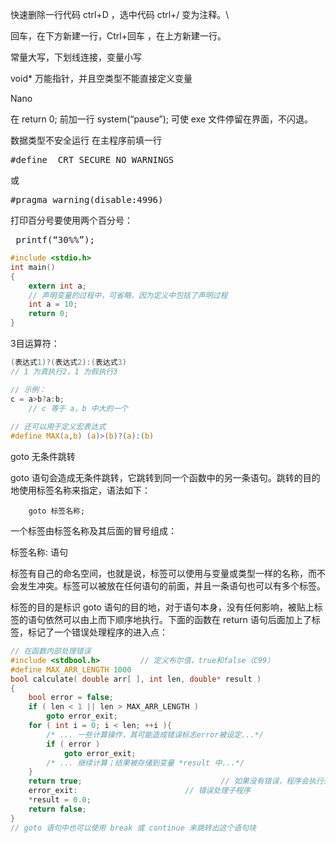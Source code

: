 快速删除一行代码 ctrl+D ，选中代码 ctrl+/ 变为注释。\



回车，在下方新建一行，Ctrl+回车 ，在上方新建一行。    



常量大写，下划线连接，变量小写



void*   万能指针，并且空类型不能直接定义变量 



Nano



在 return 0; 前加一行 system(“pause”); 可使 exe 文件停留在界面，不闪退。 



数据类型不安全运行 在主程序前填一行

<pre>#define _CRT_SECURE_NO_WARNINGS</pre>

或

<pre>#pragma warning(disable:4996)</pre>

打印百分号要使用两个百分号：<pre>	printf(“30%%”);</pre>





```c
#include <stdio.h>
int main()
{
    extern int a;
    // 声明变量的过程中，可省略，因为定义中包括了声明过程
    int a = 10;
    return 0;
}
```



3目运算符：

```c
(表达式1)?(表达式2):(表达式3)
// 1 为真执行2，1 为假执行3

// 示例：
c = a>b?a:b;
	// c 等于 a，b 中大的一个
    
// 还可以用于定义宏表达式
#define MAX(a,b) (a)>(b)?(a):(b)
```



goto 无条件跳转

goto 语句会造成无条件跳转，它跳转到同一个函数中的另一条语句。跳转的目的地使用标签名称来指定，语法如下：

`    goto 标签名称;`

一个标签由标签名称及其后面的冒号组成：

标签名称: 语句

标签有自己的命名空间，也就是说，标签可以使用与变量或类型一样的名称，而不会发生冲突。标签可以被放在任何语句的前面，并且一条语句也可以有多个标签。

标签的目的是标识 goto 语句的目的地，对于语句本身，没有任何影响，被贴上标签的语句依然可以由上而下顺序地执行。下面的函数在 return 语句后面加上了标签，标记了一个错误处理程序的进入点：

```c
// 在函数内部处理错误
#include <stdbool.h>         // 定义布尔值，true和false（C99）
#define MAX_ARR_LENGTH 1000
bool calculate( double arr[ ], int len, double* result )
{
    bool error = false;
    if ( len < 1 || len > MAX_ARR_LENGTH )
        goto error_exit;
    for ( int i = 0; i < len; ++i ){
        /* ... 一些计算操作，其可能造成错误标志error被设定...*/
        if ( error )
            goto error_exit;
        /* ... 继续计算；结果被存储到变量 *result 中...*/
    }
    return true;                               // 如果没有错误，程序会执行到此处
    error_exit:                        // 错误处理子程序
    *result = 0.0;
    return false;
}
// goto 语句中也可以使用 break 或 continue 来跳转出这个语句块
```

